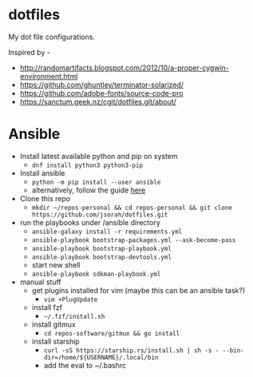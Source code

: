 # dotfiles
My dot file configurations.

Inspired by - 
* http://randomartifacts.blogspot.com/2012/10/a-proper-cygwin-environment.html
* https://github.com/ghuntley/terminator-solarized/
* https://github.com/adobe-fonts/source-code-pro
* https://sanctum.geek.nz/cgit/dotfiles.git/about/

# Ansible
- Install latest available python and pip on system
  - `dnf install python3 python3-pip`
- Install ansible
  - `python -m pip install --user ansible`
  - alternatively, follow the guide [here](https://docs.ansible.com/ansible/latest/installation_guide/intro_installation.html#installing-ansible-with-pip)
- Clone this repo
  - `mkdir ~/repos-personal && cd repos-personal && git clone https://github.com/jsorah/dotfiles.git`
- run the playbooks under /ansible directory
  - `ansible-galaxy install -r requirements.yml`
  - `ansible-playbook bootstrap-packages.yml --ask-become-pass`
  - `ansible-playbook bootstrap-playbook.yml`
  - `ansible-playbook bootstrap-devtools.yml`
  - start new shell
  - `ansible-playbook sdkman-playbook.yml`
- manual stuff
  - get plugins installed for vim (maybe this can be an ansible task?)
    - `vim +PlugUpdate`
  - install fzf
    - `~/.fzf/install.sh`
  - install gitmux
    - `cd repos-software/gitmux && go install`
  - install starship
    - `curl -sS https://starship.rs/install.sh | sh -s - --bin-dir=/home/${USERNAME}/.local/bin`
    - add the eval to ~/.bashrc
